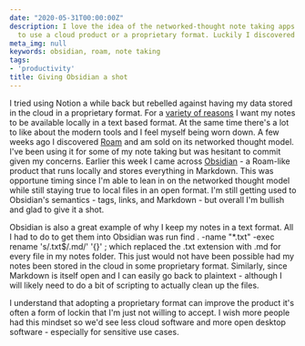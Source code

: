 ```yaml
---
date: "2020-05-31T00:00:00Z"
description: I love the idea of the networked-thought note taking apps but don't want
  to use a cloud product or a proprietary format. Luckily I discovered Obsidian.
meta_img: null
keywords: obsidian, roam, note taking
tags:
- 'productivity'
title: Giving Obsidian a shot
---
```


I tried using Notion a while back but rebelled against having my data stored in the cloud in a proprietary format. For a [variety of reasons](/2016/04/30/text-is-king/) I want my notes to be available locally in a text based format. At the same time there's a lot to like about the modern tools and I feel myself being worn down. A few weeks ago I discovered [Roam](https://roamresearch.com/) and am sold on its networked thought model. I've been using it for some of my note taking but was hesitant to commit given my concerns. Earlier this week I came across [Obsidian](https://obsidian.md/) - a Roam-like product that runs locally and stores everything in Markdown. This was opportune timing since I'm able to lean in on the networked thought model while still staying true to local files in an open format. I'm still getting used to Obsidian's semantics - tags, links, and Markdown - but overall I'm bullish and glad to give it a shot.

Obsidian is also a great example of why I keep my notes in a text format. All I had to do to get them into Obsidian was run find . -name "*.txt" -exec rename 's/\.txt$/.md/' '{}' \; which replaced the .txt extension with .md for every file in my notes folder. This just would not have been possible had my notes been stored in the cloud in some proprietary format. Similarly, since Markdown is itself open and I can easily go back to plaintext - although I will likely need to do a bit of scripting to actually clean up the files.

I understand that adopting a proprietary format can improve the product it's often a form of lockin that I'm just not willing to accept. I wish more people had this mindset so we'd see less cloud software and more open desktop software - especially for sensitive use cases.
